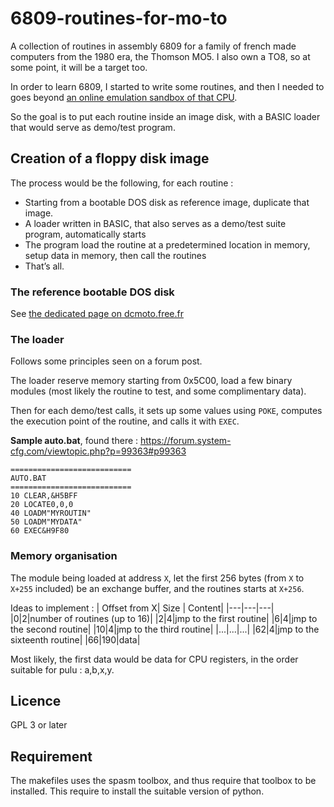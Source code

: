 # 6809-routines-for-mo-to

A collection of routines in assembly 6809 for a family of french made computers from the 1980 era, the Thomson MO5. I also own a TO8, so at some point, it will be a target too.

In order to learn 6809, I started to write some routines, and then I needed to goes beyond [an online emulation sandbox of that CPU](https://6809.uk).

So the goal is to put each routine inside an image disk, with a BASIC loader that would serve as demo/test program.

## Creation of a floppy disk image

The process would be the following, for each routine : 
* Starting from a bootable DOS disk as reference image, duplicate that image.
* A loader written in BASIC, that also serves as a demo/test suite program, automatically starts
* The program load the routine at a predetermined location in memory, setup data in memory, then call the routines
* That’s all.

### The reference bootable DOS disk

See [the dedicated page on dcmoto.free.fr](http://dcmoto.free.fr/programmes/dos-3.5/index.html)

### The loader

Follows some principles seen on a forum post. 

The loader reserve memory starting from 0x5C00, load a few binary modules (most likely the routine to test, and some complimentary data).

Then for each demo/test calls, it sets up some values using `POKE`, computes the execution point of the routine, and calls it with `EXEC`.

**Sample auto.bat**, found there : https://forum.system-cfg.com/viewtopic.php?p=99363#p99363

```basic
===========================
AUTO.BAT
===========================
10 CLEAR,&H5BFF
20 LOCATE0,0,0
40 LOADM"MYROUTIN"
50 LOADM"MYDATA"
60 EXEC&H9F80
```

### Memory organisation

The module being loaded at address `X`, let the first 256 bytes (from `X` to `X+255` included) be an exchange buffer, and the routines starts at `X+256`.

Ideas to implement : 
| Offset from X| Size | Content|
|---|---|---|
|0|2|number of routines (up to 16)|
|2|4|jmp to the first routine|
|6|4|jmp to the second routine|
|10|4|jmp to the third routine|
|...|...|...|
|62|4|jmp to the sixteenth routine|
|66|190|data|

Most likely, the first data would be data for CPU registers, in the order suitable for pulu : a,b,x,y.

## Licence

GPL 3 or later

## Requirement

The makefiles uses the spasm toolbox, and thus require that toolbox to be installed. This require to install the suitable version of python.